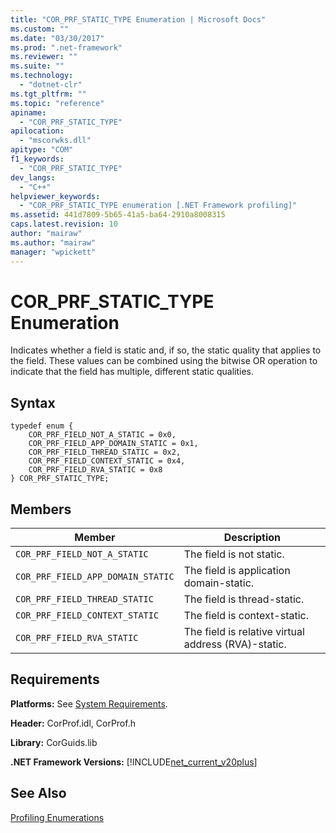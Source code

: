 ```yaml
---
title: "COR_PRF_STATIC_TYPE Enumeration | Microsoft Docs"
ms.custom: ""
ms.date: "03/30/2017"
ms.prod: ".net-framework"
ms.reviewer: ""
ms.suite: ""
ms.technology: 
  - "dotnet-clr"
ms.tgt_pltfrm: ""
ms.topic: "reference"
apiname: 
  - "COR_PRF_STATIC_TYPE"
apilocation: 
  - "mscorwks.dll"
apitype: "COM"
f1_keywords: 
  - "COR_PRF_STATIC_TYPE"
dev_langs: 
  - "C++"
helpviewer_keywords: 
  - "COR_PRF_STATIC_TYPE enumeration [.NET Framework profiling]"
ms.assetid: 441d7809-5b65-41a5-ba64-2910a8008315
caps.latest.revision: 10
author: "mairaw"
ms.author: "mairaw"
manager: "wpickett"
---
```

# COR_PRF_STATIC_TYPE Enumeration
Indicates whether a field is static and, if so, the static quality that applies to the field. These values can be combined using the bitwise OR operation to indicate that the field has multiple, different static qualities.  
  
## Syntax  
  
```  
typedef enum {  
    COR_PRF_FIELD_NOT_A_STATIC = 0x0,  
    COR_PRF_FIELD_APP_DOMAIN_STATIC = 0x1,  
    COR_PRF_FIELD_THREAD_STATIC = 0x2,  
    COR_PRF_FIELD_CONTEXT_STATIC = 0x4,  
    COR_PRF_FIELD_RVA_STATIC = 0x8  
} COR_PRF_STATIC_TYPE;  
```  
  
## Members  
  
|Member|Description|  
|------------|-----------------|  
|`COR_PRF_FIELD_NOT_A_STATIC`|The field is not static.|  
|`COR_PRF_FIELD_APP_DOMAIN_STATIC`|The field is application domain-static.|  
|`COR_PRF_FIELD_THREAD_STATIC`|The field is thread-static.|  
|`COR_PRF_FIELD_CONTEXT_STATIC`|The field is context-static.|  
|`COR_PRF_FIELD_RVA_STATIC`|The field is relative virtual address (RVA)-static.|  
  
## Requirements  
 **Platforms:** See [System Requirements](../../../../docs/framework/get-started/system-requirements.md).  
  
 **Header:** CorProf.idl, CorProf.h  
  
 **Library:** CorGuids.lib  
  
 **.NET Framework Versions:** [!INCLUDE[net_current_v20plus](../../../../includes/net-current-v20plus-md.md)]  
  
## See Also  
 [Profiling Enumerations](../../../../docs/framework/unmanaged-api/profiling/profiling-enumerations.md)